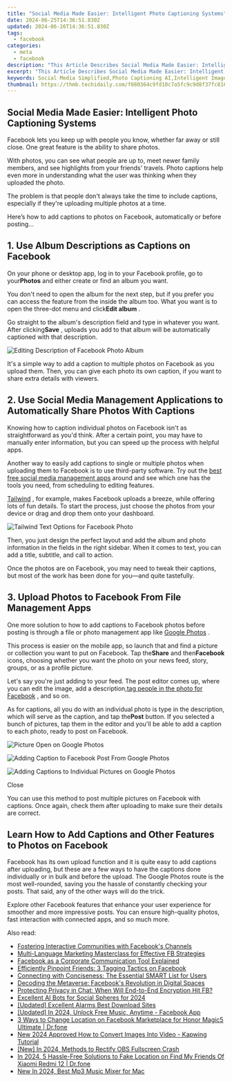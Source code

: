 ```yaml
---
title: "Social Media Made Easier: Intelligent Photo Captioning Systems"
date: 2024-06-25T14:36:51.830Z
updated: 2024-06-26T14:36:51.830Z
tags:
  - facebook
categories:
  - meta
  - facebook
description: "This Article Describes Social Media Made Easier: Intelligent Photo Captioning Systems"
excerpt: "This Article Describes Social Media Made Easier: Intelligent Photo Captioning Systems"
keywords: Social Media Simplified,Photo Captioning AI,Intelligent Image Tags,Easy Photo Descriptions,Smart Caption Services,Digital Image Analysis,Enhanced Caption Tools
thumbnail: https://thmb.techidaily.com/f080364c9fd10c7a5fc9c9d8f37fc816490a2b5446a3998c55dc9f0ed4866d4c.jpg
---
```


## Social Media Made Easier: Intelligent Photo Captioning Systems

 Facebook lets you keep up with people you know, whether far away or still close. One great feature is the ability to share photos.

 With photos, you can see what people are up to, meet newer family members, and see highlights from your friends' travels. Photo captions help even more in understanding what the user was thinking when they uploaded the photo.

 The problem is that people don't always take the time to include captions, especially if they're uploading multiple photos at a time.

 Here’s how to add captions to photos on Facebook, automatically or before posting...

## 1\. Use Album Descriptions as Captions on Facebook

 On your phone or desktop app, log in to your Facebook profile, go to your**Photos** and either create or find an album you want.

 You don't need to open the album for the next step, but if you prefer you can access the feature from the inside the album too. What you want is to open the three-dot menu and click**Edit album** .

 Go straight to the album's description field and type in whatever you want. After clicking**Save** , uploads you add to that album will be automatically captioned with that description.

![Editing Description of Facebook Photo Album](https://static1.makeuseofimages.com/wordpress/wp-content/uploads/2022/05/editing-description-of-facebook-photo-album.jpg)

 It's a simple way to add a caption to multiple photos on Facebook as you upload them. Then, you can give each photo its own caption, if you want to share extra details with viewers.

## 2\. Use Social Media Management Applications to Automatically Share Photos With Captions

 Knowing how to caption individual photos on Facebook isn't as straightforward as you'd think. After a certain point, you may have to manually enter information, but you can speed up the process with helpful apps.

 Another way to easily add captions to single or multiple photos when uploading them to Facebook is to use third-party software. Try out the [best free social media management apps](https://www.makeuseof.com/free-social-media-management-apps/) around and see which one has the tools you need, from scheduling to editing features.

[Tailwind](https://www.tailwindapp.com/) , for example, makes Facebook uploads a breeze, while offering lots of fun details. To start the process, just choose the photos from your device or drag and drop them onto your dashboard.

![Tailwind Text Options for Facebook Photo](https://static1.makeuseofimages.com/wordpress/wp-content/uploads/2022/05/tailwind-text-options-for-facebook-photo.jpg)

 Then, you just design the perfect layout and add the album and photo information in the fields in the right sidebar. When it comes to text, you can add a title, subtitle, and call to action.

 Once the photos are on Facebook, you may need to tweak their captions, but most of the work has been done for you—and quite tastefully.

## 3\. Upload Photos to Facebook From File Management Apps

 One more solution to how to add captions to Facebook photos before posting is through a file or photo management app like [Google Photos](https://www.google.com/photos/about/) .

 This process is easier on the mobile app, so launch that and find a picture or collection you want to put on Facebook. Tap the**Share** and then**Facebook** icons, choosing whether you want the photo on your news feed, story, groups, or as a profile picture.

 Let's say you're just adding to your feed. The post editor comes up, where you can edit the image, add a description,[tag people in the photo for Facebook](https://www.makeuseof.com/tag/3-things-you-need-to-know-about-photo-tagging-in-facebook/) , and so on.

 As for captions, all you do with an individual photo is type in the description, which will serve as the caption, and tap the**Post** button. If you selected a bunch of pictures, tap them in the editor and you'll be able to add a caption to each photo, ready to post on Facebook.

![Picture Open on Google Photos](https://static1.makeuseofimages.com/wordpress/wp-content/uploads/2022/05/picture-open-on-google-photos.jpg)

![Adding Caption to Facebook Post From Google Photos](https://static1.makeuseofimages.com/wordpress/wp-content/uploads/2022/05/adding-caption-to-facebook-post-from-google-photos.jpg)

![Adding Captions to Individual Pictures on Google Photos](https://static1.makeuseofimages.com/wordpress/wp-content/uploads/2022/05/adding-captions-to-individual-pictures-on-google-photos.jpg)

Close

 You can use this method to post multiple pictures on Facebook with captions. Once again, check them after uploading to make sure their details are correct.

## Learn How to Add Captions and Other Features to Photos on Facebook

 Facebook has its own upload function and it is quite easy to add captions after uploading, but these are a few ways to have the captions done individually or in bulk and before the upload. The Google Photos route is the most well-rounded, saving you the hassle of constantly checking your posts. That said, any of the other ways will do the trick.

 Explore other Facebook features that enhance your user experience for smoother and more impressive posts. You can ensure high-quality photos, fast interaction with connected apps, and so much more.


<ins class="adsbygoogle"
     style="display:block"
     data-ad-format="autorelaxed"
     data-ad-client="ca-pub-7571918770474297"
     data-ad-slot="1223367746"></ins>



<ins class="adsbygoogle"
     style="display:block"
     data-ad-client="ca-pub-7571918770474297"
     data-ad-slot="8358498916"
     data-ad-format="auto"
     data-full-width-responsive="true"></ins>

<span class="atpl-alsoreadstyle">Also read:</span>
<div><ul>
<li><a href="https://facebook.techidaily.com/fostering-interactive-communities-with-facebooks-channels/"><u>Fostering Interactive Communities with Facebook's Channels</u></a></li>
<li><a href="https://facebook.techidaily.com/multi-language-marketing-masterclass-for-effective-fb-strategies/"><u>Multi-Language Marketing Masterclass for Effective FB Strategies</u></a></li>
<li><a href="https://facebook.techidaily.com/facebook-as-a-corporate-communication-tool-explained/"><u>Facebook as a Corporate Communication Tool Explained</u></a></li>
<li><a href="https://facebook.techidaily.com/efficiently-pinpoint-friends-3-tagging-tactics-on-facebook/"><u>Efficiently Pinpoint Friends: 3 Tagging Tactics on Facebook</u></a></li>
<li><a href="https://facebook.techidaily.com/connecting-with-conciseness-the-essential-smart-list-for-users/"><u>Connecting with Conciseness: The Essential SMART List for Users</u></a></li>
<li><a href="https://facebook.techidaily.com/decoding-the-metaverse-facebooks-revolution-in-digital-spaces/"><u>Decoding the Metaverse: Facebook's Revolution in Digital Spaces</u></a></li>
<li><a href="https://facebook.techidaily.com/protecting-privacy-in-chat-when-will-end-to-end-encryption-hit-fb/"><u>Protecting Privacy in Chat: When Will End-to-End Encryption Hit FB?</u></a></li>
<li><a href="https://discord-videos.techidaily.com/excellent-ai-bots-for-social-spheres-for-2024/"><u>Excellent AI Bots for Social Spheres for 2024</u></a></li>
<li><a href="https://some-techniques.techidaily.com/updated-excellent-alarms-best-download-sites/"><u>[Updated] Excellent Alarms  Best Download Sites</u></a></li>
<li><a href="https://facebook-video-content.techidaily.com/updated-in-2024-unlock-free-music-anytime-facebook-app/"><u>[Updated] In 2024, Unlock Free Music, Anytime - Facebook App</u></a></li>
<li><a href="https://location-fake.techidaily.com/3-ways-to-change-location-on-facebook-marketplace-for-honor-magic5-ultimate-drfone-by-drfone-virtual-android/"><u>3 Ways to Change Location on Facebook Marketplace for Honor Magic5 Ultimate | Dr.fone</u></a></li>
<li><a href="https://ai-editing-video.techidaily.com/new-2024-approved-how-to-convert-images-into-video-kapwing-tutorial/"><u>New 2024 Approved How to Convert Images Into Video - Kapwing Tutorial</u></a></li>
<li><a href="https://screen-video-capture.techidaily.com/new-in-2024-methods-to-rectify-obs-fullscreen-crash/"><u>[New] In 2024, Methods to Rectify OBS Fullscreen Crash</u></a></li>
<li><a href="https://fake-location.techidaily.com/in-2024-5-hassle-free-solutions-to-fake-location-on-find-my-friends-of-xiaomi-redmi-12-drfone-by-drfone-virtual-android/"><u>In 2024, 5 Hassle-Free Solutions to Fake Location on Find My Friends Of Xiaomi Redmi 12 | Dr.fone</u></a></li>
<li><a href="https://audio-editing.techidaily.com/new-in-2024-best-mp3-music-mixer-for-mac/"><u>New In 2024, Best Mp3 Music Mixer for Mac</u></a></li>
</ul></div>
